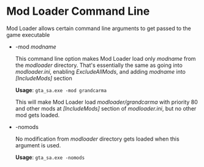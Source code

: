 Mod Loader Command Line
==============================

Mod Loader allows certain command line arguments to get passed to the game executable

* -mod _modname_

   This command line option makes Mod Loader load only _modname_ from the *modloader* directory.
   That's essentially the same as going into *modloader.ini*, enabling *ExcludeAllMods*, and adding _modname_ into *[IncludeMods]* section
            
   __Usage__: `gta_sa.exe -mod grandcarma`
   
   This will make Mod Loader load *modloader/grandcarma* with priority 80 and other mods at *[IncludeMods]* section of *modloader.ini*, but no other mod gets loaded.

* -nomods

   No modification from *modloader* directory gets loaded when this argument is used.
   
   __Usage__: `gta_sa.exe -nomods`
   